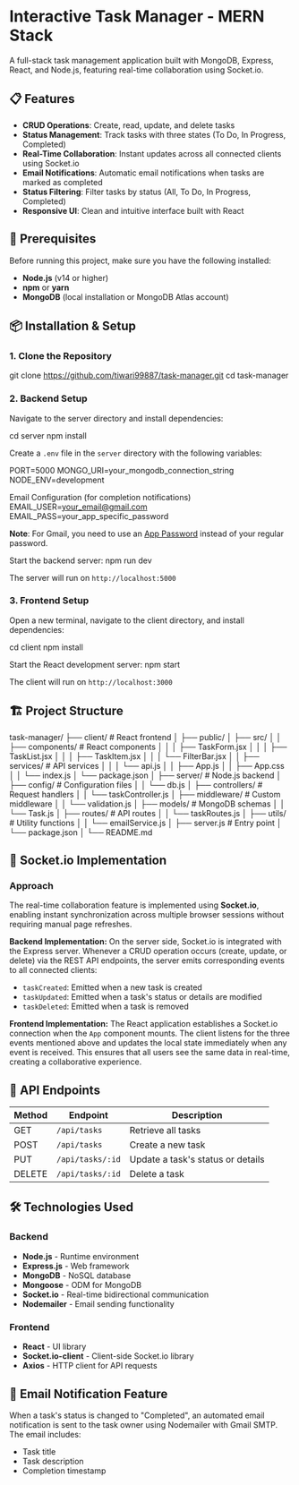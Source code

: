 # Interactive Task Manager - MERN Stack

A full-stack task management application built with MongoDB, Express, React, and Node.js, featuring real-time collaboration using Socket.io.

## 📋 Features

- **CRUD Operations**: Create, read, update, and delete tasks
- **Status Management**: Track tasks with three states (To Do, In Progress, Completed)
- **Real-Time Collaboration**: Instant updates across all connected clients using Socket.io
- **Email Notifications**: Automatic email notifications when tasks are marked as completed
- **Status Filtering**: Filter tasks by status (All, To Do, In Progress, Completed)
- **Responsive UI**: Clean and intuitive interface built with React

## 🚀 Prerequisites

Before running this project, make sure you have the following installed:

- **Node.js** (v14 or higher)
- **npm** or **yarn**
- **MongoDB** (local installation or MongoDB Atlas account)

## 📦 Installation & Setup

### 1. Clone the Repository

git clone https://github.com/tiwari99887/task-manager.git
cd task-manager

### 2. Backend Setup

Navigate to the server directory and install dependencies:

cd server
npm install

Create a `.env` file in the `server` directory with the following variables:

PORT=5000
MONGO_URI=your_mongodb_connection_string
NODE_ENV=development

Email Configuration (for completion notifications)
EMAIL_USER=your_email@gmail.com
EMAIL_PASS=your_app_specific_password

**Note**: For Gmail, you need to use an [App Password](https://support.google.com/accounts/answer/185833) instead of your regular password.

Start the backend server:
npm run dev

The server will run on `http://localhost:5000`

### 3. Frontend Setup

Open a new terminal, navigate to the client directory, and install dependencies:

cd client
npm install

Start the React development server:
npm start

The client will run on `http://localhost:3000`

## 🏗️ Project Structure

task-manager/
├── client/ # React frontend
│ ├── public/
│ ├── src/
│ │ ├── components/ # React components
│ │ │ ├── TaskForm.jsx
│ │ │ ├── TaskList.jsx
│ │ │ ├── TaskItem.jsx
│ │ │ └── FilterBar.jsx
│ │ ├── services/ # API services
│ │ │ └── api.js
│ │ ├── App.js
│ │ ├── App.css
│ │ └── index.js
│ └── package.json
│
├── server/ # Node.js backend
│ ├── config/ # Configuration files
│ │ └── db.js
│ ├── controllers/ # Request handlers
│ │ └── taskController.js
│ ├── middleware/ # Custom middleware
│ │ └── validation.js
│ ├── models/ # MongoDB schemas
│ │ └── Task.js
│ ├── routes/ # API routes
│ │ └── taskRoutes.js
│ ├── utils/ # Utility functions
│ │ └── emailService.js
│ ├── server.js # Entry point
│ └── package.json
│
└── README.md

## 🔌 Socket.io Implementation

### Approach

The real-time collaboration feature is implemented using **Socket.io**, enabling instant synchronization across multiple browser sessions without requiring manual page refreshes.

**Backend Implementation:**
On the server side, Socket.io is integrated with the Express server. Whenever a CRUD operation occurs (create, update, or delete) via the REST API endpoints, the server emits corresponding events to all connected clients:

- `taskCreated`: Emitted when a new task is created
- `taskUpdated`: Emitted when a task's status or details are modified
- `taskDeleted`: Emitted when a task is removed

**Frontend Implementation:**
The React application establishes a Socket.io connection when the `App` component mounts. The client listens for the three events mentioned above and updates the local state immediately when any event is received. This ensures that all users see the same data in real-time, creating a collaborative experience.

## 🎯 API Endpoints

| Method | Endpoint         | Description                       |
| ------ | ---------------- | --------------------------------- |
| GET    | `/api/tasks`     | Retrieve all tasks                |
| POST   | `/api/tasks`     | Create a new task                 |
| PUT    | `/api/tasks/:id` | Update a task's status or details |
| DELETE | `/api/tasks/:id` | Delete a task                     |

## 🛠️ Technologies Used

### Backend

- **Node.js** - Runtime environment
- **Express.js** - Web framework
- **MongoDB** - NoSQL database
- **Mongoose** - ODM for MongoDB
- **Socket.io** - Real-time bidirectional communication
- **Nodemailer** - Email sending functionality

### Frontend

- **React** - UI library
- **Socket.io-client** - Client-side Socket.io library
- **Axios** - HTTP client for API requests

## 📧 Email Notification Feature

When a task's status is changed to "Completed", an automated email notification is sent to the task owner using Nodemailer with Gmail SMTP. The email includes:

- Task title
- Task description
- Completion timestamp
